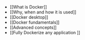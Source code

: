 
- [[What is Docker]]
- [[Why, when and how it is used]]
- [[Docker desktop]]
- [[Docker fundamentals]]
- [[Advanced concepts]]
- [[Fully Dockerize any application ]]
